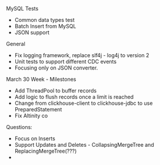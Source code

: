 MySQL Tests
- Common data types test
- Batch Insert from MySQL
- JSON support

General
- Fix logging framework, replace slf4j - log4j to version 2
- Unit tests to support different CDC events
- Focusing only on JSON converter.

March 30 Week - Milestones
- Add ThreadPool to buffer records 
- Add logic to flush records once a limit is reached
- Change from clickhouse-client to clickhouse-jdbc to use PreparedStatement
- Fix Altinity co

Questions:
- Focus on Inserts
- Support Updates and Deletes - CollapsingMergeTree and ReplacingMergeTree(???)
- 
